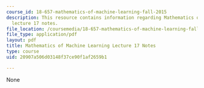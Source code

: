 ```yaml
---
course_id: 18-657-mathematics-of-machine-learning-fall-2015
description: This resource contains information regarding Mathematics of machine learning
  lecture 17 notes.
file_location: /coursemedia/18-657-mathematics-of-machine-learning-fall-2015/20907a506d03148f37ce90f1af2659b1_MIT18_657F15_L17.pdf
file_type: application/pdf
layout: pdf
title: Mathematics of Machine Learning Lecture 17 Notes
type: course
uid: 20907a506d03148f37ce90f1af2659b1

---
```

None